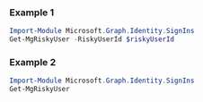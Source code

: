 ### Example 1
``` powershell
Import-Module Microsoft.Graph.Identity.SignIns
Get-MgRiskyUser -RiskyUserId $riskyUserId
```
### Example 2
``` powershell
Import-Module Microsoft.Graph.Identity.SignIns
Get-MgRiskyUser
```
